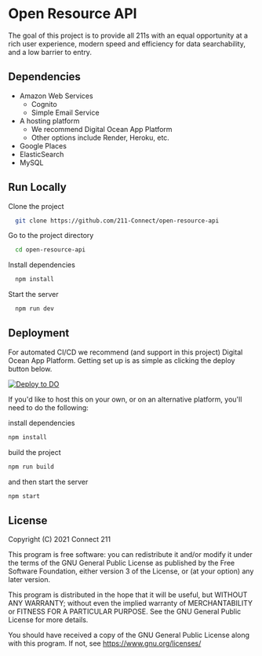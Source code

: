 # Open Resource API

The goal of this project is to provide all 211s with an equal opportunity at a rich user experience, modern speed and efficiency for data searchability, and a low barrier to entry.

## Dependencies

- Amazon Web Services
  - Cognito
  - Simple Email Service
- A hosting platform
  - We recommend Digital Ocean App Platform
  - Other options include Render, Heroku, etc.
- Google Places
- ElasticSearch
- MySQL

## Run Locally

Clone the project

```bash
  git clone https://github.com/211-Connect/open-resource-api
```

Go to the project directory

```bash
  cd open-resource-api
```

Install dependencies

```bash
  npm install
```

Start the server

```bash
  npm run dev
```

## Deployment

For automated CI/CD we recommend (and support in this project) Digital Ocean App Platform. Getting set up is as simple as clicking the deploy button below.

[![Deploy to DO](https://www.deploytodo.com/do-btn-blue.svg)](https://cloud.digitalocean.com/apps/new?repo=https://github.com/211-Connect/open-resource-api/tree/main)

If you'd like to host this on your own, or on an alternative platform, you'll need to do the following:

install dependencies

```bash
npm install
```

build the project

```bash
npm run build
```

and then start the server

```bash
npm start
```

## License

Copyright (C) 2021 Connect 211

This program is free software: you can redistribute it and/or modify
it under the terms of the GNU General Public License as published by
the Free Software Foundation, either version 3 of the License, or
(at your option) any later version.

This program is distributed in the hope that it will be useful,
but WITHOUT ANY WARRANTY; without even the implied warranty of
MERCHANTABILITY or FITNESS FOR A PARTICULAR PURPOSE. See the
GNU General Public License for more details.

You should have received a copy of the GNU General Public License
along with this program. If not, see <https://www.gnu.org/licenses/>
